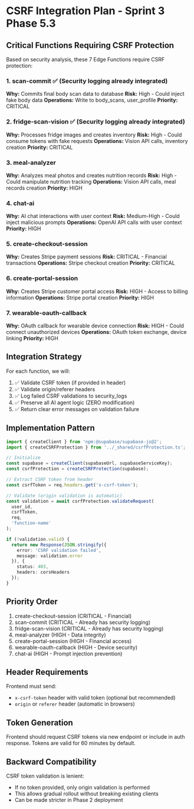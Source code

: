 # CSRF Integration Plan - Sprint 3 Phase 5.3

## Critical Functions Requiring CSRF Protection

Based on security analysis, these 7 Edge Functions require CSRF protection:

### 1. **scan-commit** ✅ (Security logging already integrated)
**Why:** Commits final body scan data to database
**Risk:** High - Could inject fake body data
**Operations:** Write to body_scans, user_profile
**Priority:** CRITICAL

### 2. **fridge-scan-vision** ✅ (Security logging already integrated)
**Why:** Processes fridge images and creates inventory
**Risk:** High - Could consume tokens with fake requests
**Operations:** Vision API calls, inventory creation
**Priority:** CRITICAL

### 3. **meal-analyzer**
**Why:** Analyzes meal photos and creates nutrition records
**Risk:** High - Could manipulate nutrition tracking
**Operations:** Vision API calls, meal records creation
**Priority:** HIGH

### 4. **chat-ai**
**Why:** AI chat interactions with user context
**Risk:** Medium-High - Could inject malicious prompts
**Operations:** OpenAI API calls with user context
**Priority:** HIGH

### 5. **create-checkout-session**
**Why:** Creates Stripe payment sessions
**Risk:** CRITICAL - Financial transactions
**Operations:** Stripe checkout creation
**Priority:** CRITICAL

### 6. **create-portal-session**
**Why:** Creates Stripe customer portal access
**Risk:** HIGH - Access to billing information
**Operations:** Stripe portal creation
**Priority:** HIGH

### 7. **wearable-oauth-callback**
**Why:** OAuth callback for wearable device connection
**Risk:** HIGH - Could connect unauthorized devices
**Operations:** OAuth token exchange, device linking
**Priority:** HIGH

## Integration Strategy

For each function, we will:

1. ✅ Validate CSRF token (if provided in header)
2. ✅ Validate origin/referer headers
3. ✅ Log failed CSRF validations to security_logs
4. ✅ Preserve all AI agent logic (ZERO modification)
5. ✅ Return clear error messages on validation failure

## Implementation Pattern

```typescript
import { createClient } from 'npm:@supabase/supabase-js@2';
import { createCSRFProtection } from '../_shared/csrfProtection.ts';

// Initialize
const supabase = createClient(supabaseUrl, supabaseServiceKey);
const csrfProtection = createCSRFProtection(supabase);

// Extract CSRF token from header
const csrfToken = req.headers.get('x-csrf-token');

// Validate (origin validation is automatic)
const validation = await csrfProtection.validateRequest(
  user_id,
  csrfToken,
  req,
  'function-name'
);

if (!validation.valid) {
  return new Response(JSON.stringify({
    error: 'CSRF validation failed',
    message: validation.error
  }), {
    status: 403,
    headers: corsHeaders
  });
}
```

## Priority Order

1. create-checkout-session (CRITICAL - Financial)
2. scan-commit (CRITICAL - Already has security logging)
3. fridge-scan-vision (CRITICAL - Already has security logging)
4. meal-analyzer (HIGH - Data integrity)
5. create-portal-session (HIGH - Financial access)
6. wearable-oauth-callback (HIGH - Device security)
7. chat-ai (HIGH - Prompt injection prevention)

## Header Requirements

Frontend must send:
- `x-csrf-token` header with valid token (optional but recommended)
- `origin` or `referer` header (automatic in browsers)

## Token Generation

Frontend should request CSRF tokens via new endpoint or include in auth response.
Tokens are valid for 60 minutes by default.

## Backward Compatibility

CSRF token validation is lenient:
- If no token provided, only origin validation is performed
- This allows gradual rollout without breaking existing clients
- Can be made stricter in Phase 2 deployment
